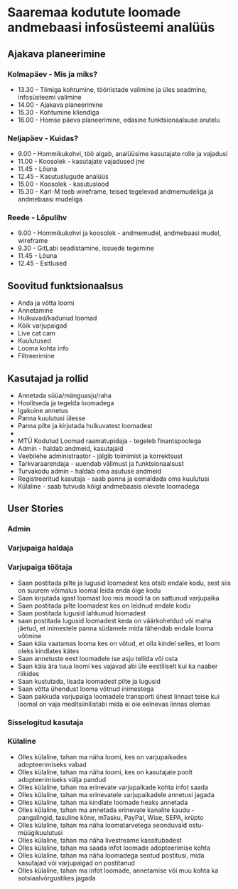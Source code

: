 # Saaremaa kodutute loomade andmebaasi infosüsteemi analüüs

## Ajakava planeerimine

### Kolmapäev - Mis ja miks?

- 13.30 - Tiimiga kohtumine, tööriistade valimine ja üles seadmine, infosüsteemi valimine
- 14.00 - Ajakava planeerimine
- 15.30 - Kohtumine kliendiga
- 16.00 - Homse päeva planeerimine, edasine funktsionaalsuse arutelu

### Neljapäev - Kuidas?

- 9.00 - Hommikukohvi, töö algab, analüüsime kasutajate rolle ja vajadusi
- 11.00 - Koosolek - kasutajate vajadused jne
- 11.45 - Lõuna
- 12.45 - Kasutuslugude analüüs
- 15.00 - Koosolek - kasutuslood
- 15.30 - Karl-M teeb wireframe, teised tegelevad andmemudeliga ja andmebaasi mudeliga

### Reede - Lõpulihv

- 9.00 - Hommikukohvi ja koosolek - andmemudel, andmebaasi mudel, wireframe
- 9.30 - GitLabi seadistamine, issuede tegemine
- 11.45 - Lõuna
- 12.45 - Esitlused

## Soovitud funktsionaalsus

- Anda ja võtta loomi
- Annetamine
- Hulkuvad/kadunud loomad
- Kõik varjupaigad
- Live cat cam
- Kuulutused
- Looma kohta info
- Filtreerimine

## Kasutajad ja rollid

- Annetada süüa/mänguasju/raha
- Hoolitseda ja tegelda loomadega
- Igakuine annetus
- Panna kuulutusi ülesse
- Panna pilte ja kirjutada hulkuvatest loomadest
- 
- MTÜ Kodutud Loomad raamatupidaja - tegeleb finantspoolega
- Admin - haldab andmeid, kasutajaid
- Veebilehe administraator - jälgib toimimist ja korrektsust
- Tarkvaraarendaja - uuendab välimust  ja funktsionaalsust
- Turvakodu admin - haldab oma asutuse andmeid
- Registreeritud kasutaja - saab panna ja eemaldada oma kuulutusi
- Külaline - saab tutvuda kõigi andmebaasis olevate loomadega

## User Stories

### Admin

### Varjupaiga haldaja

### Varjupaiga töötaja

- Saan postitada pilte ja lugusid loomadest kes otsib endale kodu, sest siis on suurem võimalus loomal leida enda õige kodu
- Saan kirjutada igast loomast loo mis moodi ta on sattunud varjupaika
- Saan postitada pilte loomadest kes on leidnud endale kodu
- Saan postitada lugusid lahkunud loomadest
- saan postitada lugusid loomadest keda on väärkoheldud või maha jäetud, et inimestele panna südamele mida tähendab endale looma võtmine
- Saan käia vaatamas looma kes on võtud, et olla kindel selles, et loom oleks kindlates kätes
- Saan annetuste eest loomadele ise asju tellida või osta
- Saan käia ära tuua loomi kes vajavad abi üle eestiliselt kui ka naaber riikides
- Saan kustutada, lisada loomadest pilte ja lugusid
- Saan võtta ühendust looma võtnud inimestega
- Saan pakkuda varjupaiga loomadele transporti ühest linnast teise kui loomal on vaja meditsiinilistabi mida ei ole eelnevas linnas olemas 

### Sisselogitud kasutaja

### Külaline
* Olles külaline, tahan ma näha loomi, kes on varjupaikades adopteerimiseks vabad
* Olles külaline, tahan ma näha loomi, kes on kasutajate poolt adopteerimiseks välja pandud
* Olles külaline, tahan ma erinevate varjupaikade kohta infot saada
* Olles külaline, tahan ma erinevatele varjupaikadele annetusi jagada
* Olles külaline, tahan ma kindlate loomade heaks annetada
* Olles külaline, tahan ma annetada erinevate kanalite kaudu - pangalingid, tasuline kõne, mTasku, PayPal, Wise, SEPA, krüpto
* Olles külaline, tahan ma näha loomatarvetega seonduvaid ostu-müügikuulutusi
* Olles külaline, tahan ma näha livestreame kassitubadest
* Olles külaline, tahan ma saada infot loomade adopteerimise kohta
* Olles külaline, tahan ma näha loomadega seotud postitusi, mida kasutajad või varjupaigad on postitanud
* Olles külaline, tahan ma infot loomade, annetamise või muu kohta ka sotsiaalvõrgustikes jagada
